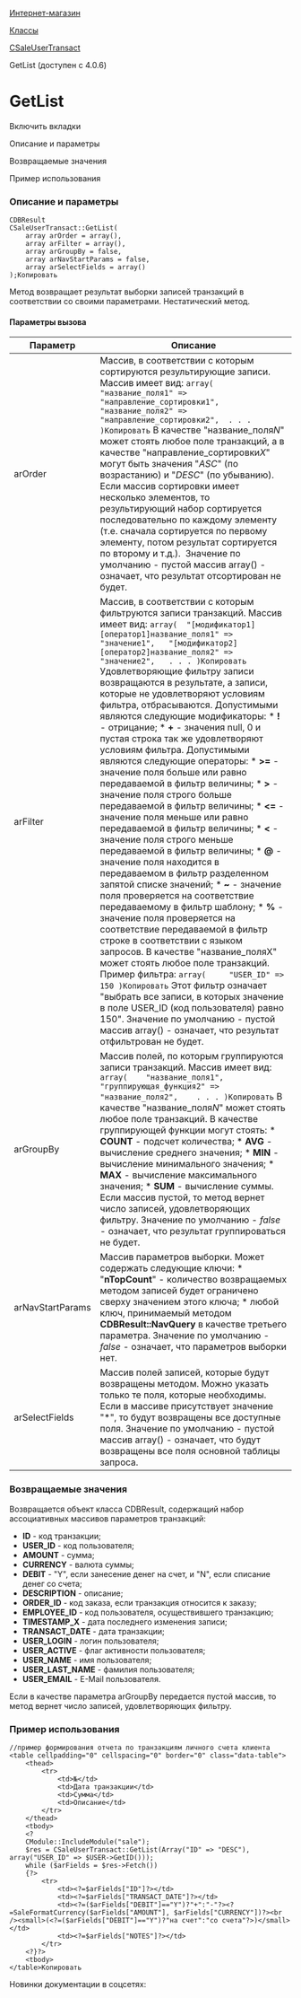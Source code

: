 [Интернет-магазин](/api_help/sale/index.php)

[Классы](/api_help/sale/classes/index.php)

[CSaleUserTransact](/api_help/sale/classes/csaleusertransact/index.php)

GetList (доступен с 4.0.6)

GetList
=======

Включить вкладки

Описание и параметры

Возвращаемые значения

Пример использования

### Описание и параметры

```
CDBResult
CSaleUserTransact::GetList(
	array arOrder = array(),
	array arFilter = array(),
	array arGroupBy = false,
	array arNavStartParams = false,
	array arSelectFields = array()
);Копировать
```

Метод возвращает результат выборки записей транзакций в соответствии со своими параметрами. Нестатический метод.

#### Параметры вызова

| Параметр | Описание |
| --- | --- |
| arOrder | Массив, в соответствии с которым сортируются результирующие записи. Массив имеет вид:  ``` array( 	"название_поля1" => "направление_сортировки1", 	"название_поля2" => "направление_сортировки2", 	. . . )Копировать ```  В качестве "название\_поля*N*" может стоять любое поле транзакций, а в качестве "направление\_сортировки*X*" могут быть значения "*ASC*" (по возрастанию) и "*DESC*" (по убыванию).    Если массив сортировки имеет несколько элементов, то результирующий набор сортируется последовательно по каждому элементу (т.е. сначала сортируется по первому элементу, потом результат сортируется по второму и т.д.).     Значение по умолчанию - пустой массив array() - означает, что результат отсортирован не будет. |
| arFilter | Массив, в соответствии с которым фильтруются записи транзакций. Массив имеет вид:  ``` array( 	"[модификатор1][оператор1]название_поля1" => "значение1", 	"[модификатор2][оператор2]название_поля2" => "значение2", 	. . . )Копировать ```  Удовлетворяющие фильтру записи возвращаются в результате, а записи, которые не удовлетворяют условиям фильтра, отбрасываются.    Допустимыми являются следующие модификаторы:  * **!** - отрицание; * **+** - значения null, 0 и пустая строка так же удовлетворяют условиям фильтра.  Допустимыми являются следующие операторы:  * **>=** - значение поля больше или равно передаваемой в фильтр величины; * **>** - значение поля строго больше передаваемой в фильтр величины; * **<=** - значение поля меньше или равно передаваемой в фильтр величины; * **<** - значение поля строго меньше передаваемой в фильтр величины; * **@** - значение поля находится в передаваемом в фильтр разделенном запятой списке значений; * **~** - значение поля проверяется на соответствие передаваемому в фильтр шаблону; * **%** - значение поля проверяется на соответствие передаваемой в фильтр строке в соответствии с языком запросов.  В качестве "название\_поляX" может стоять любое поле транзакций.    Пример фильтра:  ``` array( 	"USER_ID" => 150 )Копировать ```  Этот фильтр означает "выбрать все записи, в которых значение в поле USER\_ID (код пользователя) равно 150".    Значение по умолчанию - пустой массив array() - означает, что результат отфильтрован не будет. |
| arGroupBy | Массив полей, по которым группируются записи транзакций. Массив имеет вид:  ``` array( 	"название_поля1",  	"группирующая_функция2" => "название_поля2",  	. . . )Копировать ```  В качестве "название\_поля*N*" может стоять любое поле транзакций. В качестве группирующей функции могут стоять:  * **COUNT** - подсчет количества; * **AVG** - вычисление среднего значения; * **MIN** - вычисление минимального значения; * **MAX** - вычисление максимального значения; * **SUM** - вычисление суммы.  Если массив пустой, то метод вернет число записей, удовлетворяющих фильтру.    Значение по умолчанию - *false* - означает, что результат группироваться не будет. |
| arNavStartParams | Массив параметров выборки. Может содержать следующие ключи:  * "**nTopCount**" - количество возвращаемых методом записей будет ограничено сверху значением этого ключа; * любой ключ, принимаемый методом  **CDBResult::NavQuery**   в качестве третьего параметра.  Значение по умолчанию - *false* - означает, что параметров выборки нет. |
| arSelectFields | Массив полей записей, которые будут возвращены методом. Можно указать только те поля, которые необходимы. Если в массиве присутствует значение "\*", то будут возвращены все доступные поля.    Значение по умолчанию - пустой массив array() - означает, что будут возвращены все поля основной таблицы запроса. |

### Возвращаемые значения

Возвращается объект класса CDBResult, содержащий набор ассоциативных массивов параметров транзакций:

* **ID** - код транзакции;
* **USER\_ID** - код пользователя;
* **AMOUNT** - сумма;
* **CURRENCY** - валюта суммы;
* **DEBIT** - "Y", если занесение денег на счет, и "N", если списание денег со счета;
* **DESCRIPTION** - описание;
* **ORDER\_ID** - код заказа, если транзакция относится к заказу;
* **EMPLOYEE\_ID** - код пользователя, осуществившего транзакцию;
* **TIMESTAMP\_X** - дата последнего изменения записи;
* **TRANSACT\_DATE** - дата транзакции;
* **USER\_LOGIN** - логин пользователя;
* **USER\_ACTIVE** - флаг активности пользователя;
* **USER\_NAME** - имя пользователя;
* **USER\_LAST\_NAME** - фамилия пользователя;
* **USER\_EMAIL** - E-Mail пользователя.

Если в качестве параметра arGroupBy передается пустой массив, то метод вернет число записей, удовлетворяющих фильтру.

### Пример использования

```
//пример формирования отчета по транзакциям личного счета клиента 
<table cellpadding="0" cellspacing="0" border="0" class="data-table">
	<thead>
		<tr>
			<td>№</td>
			<td>Дата транзакции</td>
			<td>Сумма</td>
			<td>Описание</td>
		</tr>
	</thead>
	<tbody>
	<?
	CModule::IncludeModule("sale");
	$res = CSaleUserTransact::GetList(Array("ID" => "DESC"), array("USER_ID" => $USER->GetID()));
	while ($arFields = $res->Fetch())
	{?>
		<tr>
			<td><?=$arFields["ID"]?></td>
			<td><?=$arFields["TRANSACT_DATE"]?></td>
			<td><?=($arFields["DEBIT"]=="Y")?"+":"-"?><?=SaleFormatCurrency($arFields["AMOUNT"], $arFields["CURRENCY"])?><br /><small>(<?=($arFields["DEBIT"]=="Y")?"на счет":"со счета"?>)</small></td>
			<td><?=$arFields["NOTES"]?></td>
		</tr>
	<?}?>
	<tbody>
</table>Копировать
```

Новинки документации в соцсетях:
